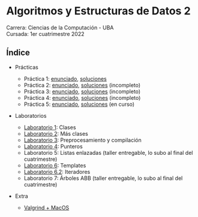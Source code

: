 # Algoritmos y Estructuras de Datos 2

Carrera: Ciencias de la Computación - UBA\
Cursada: 1er cuatrimestre 2022

## Índice

- Prácticas

  - Práctica 1: [enunciado](Prácticas/Enunciados/Práctica1.pdf), [soluciones](Prácticas/Soluciones/Práctica1)
  - Práctica 2: [enunciado](Prácticas/Enunciados/Práctica2.pdf), [soluciones](Prácticas/Soluciones/Práctica2.md) (incompleto)
  - Práctica 3: [enunciado](Prácticas/Enunciados/Práctica3.pdf), [soluciones](Prácticas/Soluciones/Práctica3) (incompleto)
  - Práctica 4: [enunciado](Prácticas/Enunciados/Práctica4.pdf), [soluciones](Prácticas/Soluciones/Práctica4) (incompleto)
  - Práctica 5: [enunciado](Prácticas/Enunciados/Práctica5.pdf), [soluciones](Prácticas/Soluciones/Práctica5) (en curso)

- Laboratorios

  - [Laboratorio 1](Laboratorios/labo01): Clases
  - [Laboratorio 2](Laboratorios/labo02): Más clases
  - [Laboratorio 3](Laboratorios/labo03): Preprocesamiento y compilación
  - [Laboratorio 4](Laboratorios/labo04): Punteros
  - Laboratorio 5: Listas enlazadas (taller entregable, lo subo al final del cuatrimestre)
  - [Laboratorio 6](Laboratorios/labo06): Templates
  - [Laboratorio 6.2](Laboratorios/labo06.2): Iteradores
  - Laboratorio 7: Árboles ABB (taller entregable, lo subo al final del cuatrimestre)

- Extra

  - [Valgrind + MacOS](Laboratorios/valgrind-mac)
